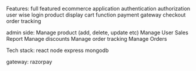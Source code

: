 Features: 
full featured ecommerce application
authentication
authorization
user wise login
product display
cart function
payment gateway
checkout
order tracking

admin side: 
Manage product (add, delete, update etc)
Manage User
Sales Report
Manage discounts
Manage order tracking
Manage Orders

Tech stack: 
react
node
express
mongodb

gateway: 
razorpay

